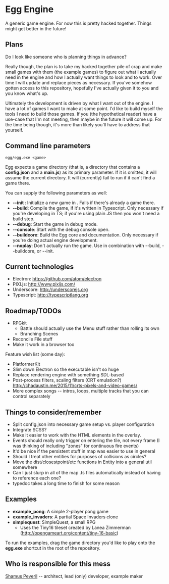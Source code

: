 # Egg Engine

A generic game engine. For now this is pretty hacked together. Things might get better in the future!


## Plans

Do I look like someone who is planning things in advance?

Really though, the plan is to take my hacked together pile of crap and make small games with them (the example games) to figure out what I actually need in the engine and how I actually want things to look and to work. Over time I will update and replace pieces as necessary. If you've somehow gotten access to this repository, hopefully I've actually given it to you and you know what's up.

Ultimately the development is driven by what I want out of the engine. I have a lot of games I want to make at some point. I'd like to build myself the tools I need to build those games. If you (the hypothetical reader) have a use-case that I'm not meeting, then maybe in the future it will come up. For the time being though, it's more than likely you'll have to address that yourself.


## Command line parameters

    egg/egg.exe <game>

Egg expects a game directory (that is, a directory that contains a **config.json** and a **main.js**) as its primary parameter. If it is omitted, it will assume the current directory. It will (currently) fail to run if it can't find a game there.

You can supply the following parameters as well:

- **--init <dirname>**: Initialize a new game in <dirname>. Fails if there's already a game there.
- **--build**: Compile the game, if it's written in Typescript. Only necessary if you're developing in TS; if you're using plain JS then you won't need a build step.
- **--debug**: Start the game in debug mode.
- **--console**: Start with the debug console open.
- **--buildcore**: Build the Egg core and documentation. Only necessary if you're doing actual engine development.
- **--noplay**: Don't actually run the game. Use in combination with --build, --buildcore, or --init.


## Current technologies

- Electron: <https://github.com/atom/electron>
- PIXI.js: <http://www.pixijs.com/>
- Underscore: <http://underscorejs.org>
- Typescript: <http://typescriptlang.org>

## Roadmap/TODOs

- RPGkit
  * Battle should actually use the Menu stuff rather than rolling its own
  * Branching Scenes
- Reconcile File stuff
- Make it work in a browser too

Feature wish list (some day):

- PlatformerKit
- Slim down Electron so the executable isn't so huge
- Replace rendering engine with something SDL-based
- Post-process filters, scaling filters (CRT emulation?) <http://chadaustin.me/2015/11/crts-pixels-and-video-games/>
- More complex songs -- intros, loops, multiple tracks that you can control separately

## Things to consider/remember

- Split config.json into necessary game setup vs. player configuration
- Integrate SCSS?
- Make it easier to work with the HTML elements in the overlay.
- Events should really only trigger on entering the tile, not every frame (I was thinking of including "zones" for continuous fire events)
- It'd be nice if the persistent stuff in map was easier to use in general
- Should I treat other entities for purposes of collisions as circles?
- Move the dist/closestpoint/etc functions in Entity into a general util somewhere
- Can I just slurp in all of the map .ts files automatically instead of having to reference each one?
- typedoc takes a long time to finish for some reason


## Examples

- **example_pong**: A simple 2-player pong game
- **example_invaders**: A partial Space Invaders clone
- **simplequest**: SimpleQuest, a small RPG
    - Uses the Tiny16 tileset created by Lanea Zimmerman (http://opengameart.org/content/tiny-16-basic)

To run the examples, drag the game directory you'd like to play onto the **egg.exe** shortcut in the root of the repository.



## Who is responsible for this mess

[Shamus Peveril](http://shamuspeveril.com) -- architect, lead (only) developer, example maker
